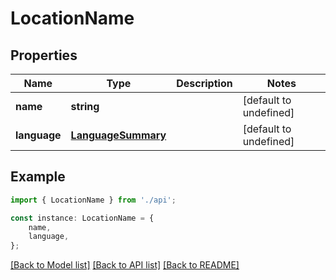 # LocationName


## Properties

Name | Type | Description | Notes
------------ | ------------- | ------------- | -------------
**name** | **string** |  | [default to undefined]
**language** | [**LanguageSummary**](LanguageSummary.md) |  | [default to undefined]

## Example

```typescript
import { LocationName } from './api';

const instance: LocationName = {
    name,
    language,
};
```

[[Back to Model list]](../README.md#documentation-for-models) [[Back to API list]](../README.md#documentation-for-api-endpoints) [[Back to README]](../README.md)
